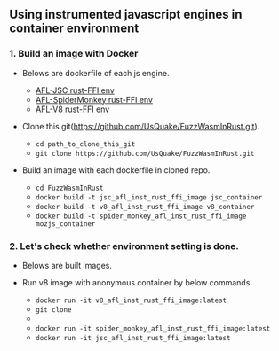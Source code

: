 ## Using instrumented javascript engines in container environment
    
 ### 1. Build an image with Docker
  
  - Belows are dockerfile of each js engine.
    + [AFL-JSC rust-FFI env](https://github.com/UsQuake/JSinRust/blob/main/jsc_container)
    + [AFL-SpiderMonkey rust-FFI env](https://github.com/UsQuake/JSinRust/blob/main/mozjs_container)
    + [AFL-V8 rust-FFI env](https://github.com/UsQuake/JSinRust/blob/main/v8_container)
      
  - Clone this git(https://github.com/UsQuake/FuzzWasmInRust.git).
       
    + `cd path_to_clone_this_git`
    + `git clone https://github.com/UsQuake/FuzzWasmInRust.git`
      
  - Build an image with each dockerfile in cloned repo.
       
    + `cd FuzzWasmInRust`
    + `docker build -t jsc_afl_inst_rust_ffi_image jsc_container`
    + `docker build -t v8_afl_inst_rust_ffi_image v8_container`
    + `docker build -t spider_monkey_afl_inst_rust_ffi_image mozjs_container`

 ### 2. Let's check whether environment setting is done.
  
  - Belows are built images.

  - Run v8 image with anonymous container by below commands.
     
     + `docker run -it v8_afl_inst_rust_ffi_image:latest`
     + `git clone` 
     + 
     + `docker run -it spider_monkey_afl_inst_rust_ffi_image:latest`
     + `docker run -it jsc_afl_inst_rust_ffi_image:latest`

    

